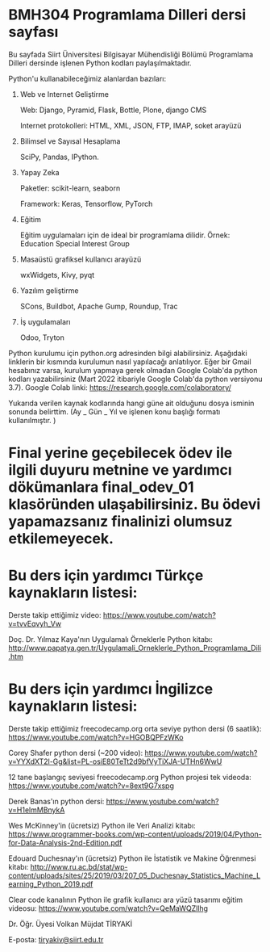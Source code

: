 # BMH304 Programlama Dilleri dersi sayfası

Bu sayfada Siirt Üniversitesi Bilgisayar Mühendisliği Bölümü Programlama Dilleri dersinde işlenen Python kodları paylaşılmaktadır.

Python'u kullanabileceğimiz alanlardan bazıları:

1) Web ve Internet Geliştirme

    Web: Django, Pyramid, Flask, Bottle, Plone, django CMS

    Internet protokolleri: HTML, XML, JSON, FTP, IMAP, soket arayüzü

2) Bilimsel ve Sayısal Hesaplama

    SciPy, Pandas, IPython.

3) Yapay Zeka

    Paketler: scikit-learn, seaborn

    Framework: Keras, Tensorflow, PyTorch

4) Eğitim

    Eğitim uygulamaları için de ideal bir programlama dilidir. Örnek: Education Special Interest Group

5) Masaüstü grafiksel kullanıcı arayüzü

    wxWidgets, Kivy, pyqt

6) Yazılım geliştirme

    SCons, Buildbot, Apache Gump, Roundup, Trac

7) İş uygulamaları

    Odoo, Tryton

Python kurulumu için python.org adresinden bilgi alabilirsiniz. Aşağıdaki linklerin bir kısmında kurulumun nasıl yapılacağı anlatılıyor. Eğer bir Gmail hesabınız varsa, kurulum yapmaya gerek olmadan Google Colab'da python kodları yazabilirsiniz (Mart 2022 itibariyle Google Colab'da python versiyonu 3.7). Google Colab linki: https://research.google.com/colaboratory/

Yukarıda verilen kaynak kodlarında hangi güne ait olduğunu dosya isminin sonunda belirttim. (Ay _ Gün _ Yıl ve işlenen konu başlığı formatı kullanılmıştır. )

# Final yerine geçebilecek ödev ile ilgili duyuru metnine ve yardımcı dökümanlara final_odev_01 klasöründen ulaşabilirsiniz. Bu ödevi yapamazsanız finalinizi olumsuz etkilemeyecek. 

# Bu ders için yardımcı Türkçe kaynakların listesi:

Derste takip ettiğimiz video:  https://www.youtube.com/watch?v=tvvEqvyh_Vw

Doç. Dr. Yılmaz Kaya'nın Uygulamalı Örneklerle Python kitabı: http://www.papatya.gen.tr/Uygulamali_Orneklerle_Python_Programlama_Dili.htm

# Bu ders için yardımcı İngilizce kaynakların listesi:

Derste takip ettiğimiz freecodecamp.org orta seviye python dersi (6 saatlik): https://www.youtube.com/watch?v=HGOBQPFzWKo 

Corey Shafer python dersi (~200 video): https://www.youtube.com/watch?v=YYXdXT2l-Gg&list=PL-osiE80TeTt2d9bfVyTiXJA-UTHn6WwU

12 tane başlangıç seviyesi freecodecamp.org Python projesi tek videoda:  https://www.youtube.com/watch?v=8ext9G7xspg

Derek Banas'ın python dersi:  https://www.youtube.com/watch?v=H1elmMBnykA

Wes McKinney'in (ücretsiz) Python ile Veri Analizi kitabı: https://www.programmer-books.com/wp-content/uploads/2019/04/Python-for-Data-Analysis-2nd-Edition.pdf

Edouard Duchesnay'ın (ücretsiz) Python ile İstatistik ve Makine Öğrenmesi kitabı: http://www.ru.ac.bd/stat/wp-content/uploads/sites/25/2019/03/207_05_Duchesnay_Statistics_Machine_Learning_Python_2019.pdf 

Clear code kanalının Python ile grafik kullanıcı ara yüzü tasarımı eğitim videosu: https://www.youtube.com/watch?v=QeMaWQZllhg

Dr. Öğr. Üyesi Volkan Müjdat TİRYAKİ

E-posta: tiryakiv@siirt.edu.tr
